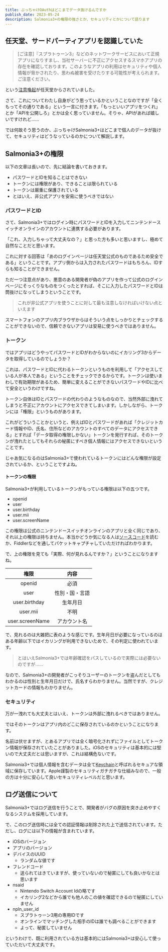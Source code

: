 ```yaml
---
title: ぶっちゃけOAuthはどこまでデータ抜けるんですか
publish_date: 2023-05-24
description: Salmonia3+の権限の強さとか、セキュリティとかについて語ります
---
```


## 任天堂、サードパーティアプリを認識していた

> [ご注意]『スプラトゥーン3』などのネットワークサービスにおいて正規アプリになりすまし、当社サーバーに不正にアクセスするスマホアプリの存在を確認しております。このようなアプリの利用はセキュリティや個人情報が脅かされたり、思わぬ被害を受けたりする可能性が考えられます。ご注意ください。

という[注意喚起](https://twitter.com/nintendo_cs/status/1661198043461603328)が任天堂からされていました。

さて、これについてわたし自身がどう思っているかということなのですが「全くもってその通りである」という一言に付きます。「もっといいアプリをつくれ」とか「APIを公開しろ」とかは全く思っていません。そりゃ、APIがあれば嬉しいですけれど......

では何故そう思うのか、ぶっちゃけSalmonia3+はどこまで個人のデータが抜けて、セキュリティはどうなっているのかについて解説します。

## Salmonia3+の権限

以下の文章は長いので、先に結論を書いておきます。

- パスワードとIDを知ることはできない
- トークンには権限があり、できることは限られている
- トークンは厳重に保護されている
- とはいえ、非公式アプリを安易に使うべきではない

### パスワードとID

さて、Salmonia3+ではログイン時にパスワードとIDを入力してニンテンドースイッチオンラインのアカウントに連携する必要があります。

「これ、入力しちゃって大丈夫なの？」と思った方も多いと思いますし、極めて自然なことだと思います。

これに対する回答は「あのログインページは任天堂公式のものであるため安全である」ということです。アプリ側からは入力されたパスワードはもちろん、IDすらも知ることができません。

ただ一つ注意点があり、悪意のある開発者が偽のアプリを作って公式のログインページにそっくりなものをつくったとすれば、そこに入力したパスワードとIDは筒抜けになってしまうということです。

> これが非公式アプリを使うことに対して最も注意しなければいけない点といえます

スマートフォンのアプリ内ブラウザからはそういう点をしっかりとチェックすることができないので、信頼できないアプリは安易に使うべきではありません。

### トークン

ではアプリはどうやってパスワードとIDがわからないのにイカリング3からデータを取得しているのでしょうか？

これは、パスワードとIDに代わるトークンというものを利用して「アクセスしている人が本人である」ということをチェックできるからです。トークンは使いまわしで有効期限があるため、簡単に変えることができないパスワードやIDに比べて安全というわけですね。

トークン自体はIDとパスワードの代わりのようなものなので、当然外部に洩れてしまうと不正にアカウントにアクセスできてしまいます。しかしながら、トークンには「権限」というものがあります。

これがどういうことかというと、例えばIDとパスワードがあれば「クレジットカード情報やID、氏名、住所などのアカウントのすべてのデータにアクセスできる」とすれば「データ取得の権限しかない」トークンを発行すれば、そのトークンが洩れたとしてもそれらの秘匿にすべき個人情報にはアクセスできないということです。

じゃあ気になるのはSalmonia3+で使われているトークンにはどんな権限が設定されているか、ということですよね。

#### トークンの権限

Salmonia3+が利用しているトークンがもっている権限は以下の五つです。

- openid
- user
- user.birthday
- user.mii
- user.screenName

この権限は公式のニンテンドースイッチオンラインのアプリと全く同じであり、それ以上の権限は持ちません。本当かどうか気になる人は[ソースコード](https://github.com/tkgstrator/SplatNet3/blob/master/Sources/SplatNet3/Extensions/URL.swift)を読むか、Fiddlerなどを通してパケットキャプチャしていただければわかります。

で、上の権限を見ても「実際、何が見れるんですか？」ということになりますね。

| 権限            | 内容           | 
| :-------------: | :------------: | 
| openid          | 必須           | 
| user            | 性別・国・言語 | 
| user.birthday   | 生年月日       | 
| user.mii        | 不明           | 
| user.screenName | アカウント名   | 

で、見れるのは大雑把に表のような感じです。生年月日が必要になっているのはある年齢以下ではイカリングが利用できないためで、その判定に使われています。

> とはいえSalmonia3+では年齢確認をパスしているので実際には必要ないのですが......

なので、Salmonia3+の開発者がこっそりユーザーのトークンを盗んだとしてもわかるのは性別と生年月日だけで、氏名すらわかりません。当然ですが、クレジットカードの情報もわかりません。

### セキュリティ

万が一洩れても大丈夫とはいえ、トークンは外部に洩れるべきではありません。

ではそのトークンはアプリ内のどこに保存されているのかということになります。

名前は伏せますが、とあるアプリでは全く暗号化されずにファイルとしてトークン情報が保存されていたことがありました。iOSのセキュリティは基本的には堅いので大丈夫だとは思いますが、これは結構危ないです。

Salmonia3+では個人情報を含むデータは全て[Keychain](https://developer.apple.com/documentation/security/keychain_services)と呼ばれるセキュアな領域に保存しています。Apple謹製のセキュリティガチガチな仕組みなので、一般の方は十分に安心して良いセキュリティレベルだと思います。

## ログ送信について

Salmonia3+ではログ送信を行うことで、開発者がバグの原因を突き止めやすくなるシステムを採用しています。

で、このログ送信時には全ての認証情報は削除された上で送信されています。ただし、ログには以下の情報が含まれています。

- iOSのバージョン
- アプリのバージョン
- デバイスのUUID
  - ランダムな値です
- フレンドコード
  - 送られてはきていますが、使っていないので秘匿にしても良いかなとは思います
- nsaid
  - Nintendo Switch Account Idの略です
  - イカリング2などから誰でも他人のこの値を確認できるので秘匿にしていません
- npln_user_id
  - スプラトゥーン3用の専用IDです
  - オンラインでマッチングした相手のIDは誰でも調べることができます
  - よって、秘匿していません

というわけで、既に利用されている方は基本的にはSalmonia3+は安心して使っていただいて大丈夫です。
